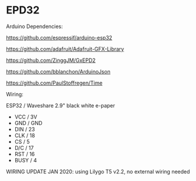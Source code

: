 # EPD32

Arduino Dependencies:

https://github.com/espressif/arduino-esp32

https://github.com/adafruit/Adafruit-GFX-Library

https://github.com/ZinggJM/GxEPD2

https://github.com/bblanchon/ArduinoJson

https://github.com/PaulStoffregen/Time


Wiring:

ESP32 / Waveshare 2.9" black white e-paper

- VCC / 3V
- GND / GND
- DIN / 23
- CLK / 18
- CS / 5
- D/C / 17  
- RST / 16
- BUSY / 4

WIRING UPDATE JAN 2020:
  using Lilygo T5 v2.2, no external wiring needed

